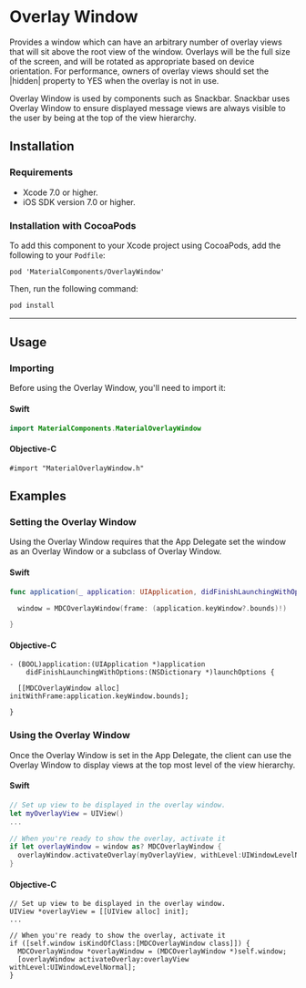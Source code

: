 <!--docs:
title: "OverlayWindow"
layout: detail
section: components
excerpt: "A window for managing sets of overlay views."
iconId: tooltip
path: /catalog/overlay-windows/
-->

# Overlay Window

Provides a window which can have an arbitrary number of overlay views that will sit above the root
view of the window. Overlays will be the full size of the screen, and will be rotated as appropriate
based on device orientation. For performance, owners of overlay views should set the |hidden|
property to YES when the overlay is not in use.

Overlay Window is used by components such as Snackbar. Snackbar uses Overlay Window to ensure
displayed message views are always visible to the user by being at the top of the view hierarchy.

## Installation

### Requirements

- Xcode 7.0 or higher.
- iOS SDK version 7.0 or higher.

### Installation with CocoaPods

To add this component to your Xcode project using CocoaPods, add the following to your `Podfile`:

```
pod 'MaterialComponents/OverlayWindow'
```

Then, run the following command:

``` bash
pod install
```

- - -

## Usage

### Importing

Before using the Overlay Window, you'll need to import it:

<!--<div class="material-code-render" markdown="1">-->
#### Swift

``` swift
import MaterialComponents.MaterialOverlayWindow
```

#### Objective-C

``` objc
#import "MaterialOverlayWindow.h"
```
<!--</div>-->

## Examples

### Setting the Overlay Window

Using the Overlay Window requires that the App Delegate set the window as an Overlay Window or a
subclass of Overlay Window.


<!--<div class="material-code-render" markdown="1">-->
#### Swift

``` swift
func application(_ application: UIApplication, didFinishLaunchingWithOptions launchOptions: [UIApplicationLaunchOptionsKey: Any]?) -> Bool {

  window = MDCOverlayWindow(frame: (application.keyWindow?.bounds)!)

}
```

#### Objective-C

``` objc
- (BOOL)application:(UIApplication *)application
    didFinishLaunchingWithOptions:(NSDictionary *)launchOptions {

  [[MDCOverlayWindow alloc] initWithFrame:application.keyWindow.bounds];

}
```
<!--</div>-->

### Using the Overlay Window

Once the Overlay Window is set in the App Delegate, the client can use the Overlay Window to display
views at the top most level of the view hierarchy.

<!--<div class="material-code-render" markdown="1">-->
#### Swift

``` swift
// Set up view to be displayed in the overlay window.
let myOverlayView = UIView()
...

// When you're ready to show the overlay, activate it
if let overlayWindow = window as? MDCOverlayWindow {
  overlayWindow.activateOverlay(myOverlayView, withLevel:UIWindowLevelNormal)
}
```

#### Objective-C

``` objc
// Set up view to be displayed in the overlay window.
UIView *overlayView = [[UIView alloc] init];
...

// When you're ready to show the overlay, activate it
if ([self.window isKindOfClass:[MDCOverlayWindow class]]) {
  MDCOverlayWindow *overlayWindow = (MDCOverlayWindow *)self.window;
  [overlayWindow activateOverlay:overlayView withLevel:UIWindowLevelNormal];
}
```
<!--</div>-->
